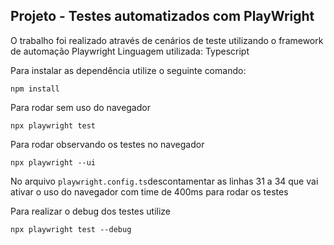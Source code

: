 ## Projeto - Testes automatizados com PlayWright


O trabalho foi realizado através de cenários de teste  utilizando o framework de automação Playwright
Linguagem utilizada: Typescript

Para instalar as dependência utilize o seguinte comando:

```npm install```

Para rodar sem uso do navegador

```npx playwright test```

Para rodar observando os testes no navegador

```npx playwright --ui```

No arquivo ```playwright.config.ts```descontamentar as linhas 31 a 34 que vai ativar o uso do navegador com time de 400ms para rodar os testes

Para realizar o debug dos testes utilize

```npx playwright test --debug```